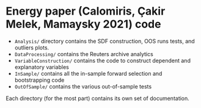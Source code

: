 # Energy paper (Calomiris, &#199;akir Melek, Mamaysky 2021) code

* `Analysis/` directory contains the SDF construction, OOS runs tests, and outliers plots.
* `DataProcessing/` contains the Reuters archive analytics
* `VariableConstruction/` contains the code to construct dependent and explanatory variables
* `InSample/` contains all the in-sample forward selection and bootstrapping code
* `OutOfSample/` contains the various out-of-sample tests

Each directory (for the most part) contains its own set of documentation.
